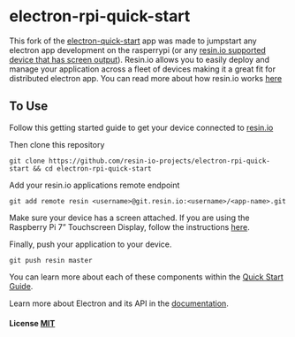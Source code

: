 # electron-rpi-quick-start

This fork of the [electron-quick-start](https://github.com/atom/electron-quick-start) app was made to jumpstart any electron app development on the rasperrypi (or any [resin.io supported device that has screen output](https://resin.io/#supported-devices)). Resin.io allows you to easily deploy and manage your application across a fleet of devices making it a great fit for distributed electron app. You can read more about how resin.io works [here](https://resin.io/how-it-works/)

## To Use

Follow this getting started guide to get your device connected to [resin.io](https://resin.io/)

Then clone this repository
```
git clone https://github.com/resin-io-projects/electron-rpi-quick-start && cd electron-rpi-quick-start
```

Add your resin.io applications remote endpoint
```
git add remote resin <username>@git.resin.io:<username>/<app-name>.git
```

Make sure your device has a screen attached. If you are using the Raspberry Pi 7” Touchscreen Display, follow the instructions [here](http://docs.resin.io/#/pages/hardware/i2c-and-spi.md#raspberry-pi-7-touchscreen-display).

Finally, push your application to your device.

```
git push resin master
```

You can learn more about each of these components within the [Quick Start Guide](http://electron.atom.io/docs/latest/tutorial/quick-start).

Learn more about Electron and its API in the [documentation](http://electron.atom.io/docs/latest).

#### License [MIT](LICENSE.md)
